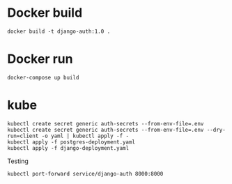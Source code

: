 # Docker build

```
docker build -t django-auth:1.0 .
```

# Docker run
```
docker-compose up build
```

# kube

```
kubectl create secret generic auth-secrets --from-env-file=.env
kubectl create secret generic auth-secrets --from-env-file=.env --dry-run=client -o yaml | kubectl apply -f -
kubectl apply -f postgres-deployment.yaml
kubectl apply -f django-deployment.yaml
```

Testing
```
kubectl port-forward service/django-auth 8000:8000
```